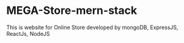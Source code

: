 # MEGA-Store-mern-stack
This is website for Online Store developed by mongoDB, ExpressJS, ReactJs, NodeJS
